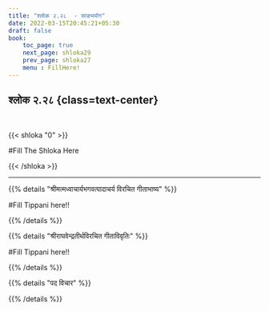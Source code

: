 ```yaml
---
title: "श्लोक २.२८  - साङ्ययोग"
date: 2022-03-15T20:45:21+05:30
draft: false
book:
    toc_page: true
    next_page: shloka29
    prev_page: shloka27
    menu : FillHere!
---
```




## श्लोक २.२८ {class=text-center}

<br/>

{{< shloka  "0"  >}}

#Fill  The Shloka Here

{{< /shloka >}}

---


{{% details "श्रीमत्मध्वाचार्यभगवत्पादाचर्य विरचित  गीताभाष्य" %}}

#Fill  Tippani here!!

{{% /details %}}



{{% details "श्रीराघवेन्द्रतीर्थविरचित गीताविवृतिः" %}}

#Fill  Tippani here!!

{{% /details %}}



{{% details "पद विचार" %}}


{{% /details %}}
